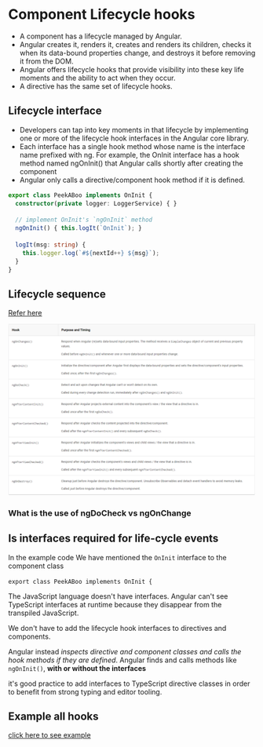 # Component Lifecycle hooks

- A component has a lifecycle managed by Angular.
- Angular creates it, renders it, creates and renders its children, checks it when its data-bound properties change, and destroys it before removing it from the DOM.
- Angular offers lifecycle hooks that provide visibility into these key life moments and the ability to act when they occur.
- A directive has the same set of lifecycle hooks.

## Lifecycle interface

- Developers can tap into key moments in that lifecycle by implementing one or more of the lifecycle hook interfaces in the Angular core library.
- Each interface has a single hook method whose name is the interface name prefixed with ng. For example, the OnInit interface has a hook method named ngOnInit() that Angular calls shortly after creating the component
- Angular only calls a directive/component hook method if it is defined.

```ts
export class PeekABoo implements OnInit {
  constructor(private logger: LoggerService) { }

  // implement OnInit's `ngOnInit` method
  ngOnInit() { this.logIt(`OnInit`); }

  logIt(msg: string) {
    this.logger.log(`#${nextId++} ${msg}`);
  }
}
```

## Lifecycle sequence

[Refer here](https://angular.io/guide/lifecycle-hooks#lifecycle-sequence)

![angular-life-cyle-events](2019-09-19-10-32-45.png)

### What is the use of ngDoCheck vs ngOnChange

## Is interfaces required for life-cycle events

In the example code We have mentioned the `OnInit` interface to the component class

`export class PeekABoo implements OnInit {` 

The JavaScript language doesn't have interfaces. Angular can't see TypeScript interfaces at runtime because they disappear from the transpiled JavaScript.

We don't have to add the lifecycle hook interfaces to directives and components.

Angular instead *inspects directive and component classes and calls the hook methods if they are defined*. Angular finds and calls methods like `ngOnInit()`, **with or without the interfaces**

it's good practice to add interfaces to TypeScript directive classes in order to benefit from strong typing and editor tooling.

## Example all hooks

[click here to see example](http://stackblitz.com/angular/xeoobrkorke)
